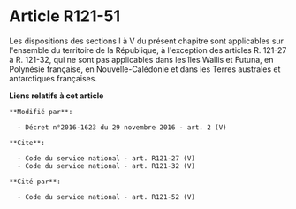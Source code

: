 # Article R121-51

Les dispositions des sections I à V du présent chapitre sont applicables sur l'ensemble du territoire de la République, à
l'exception des articles R. 121-27 à R. 121-32, qui ne sont pas applicables dans les îles Wallis et Futuna, en Polynésie
française, en Nouvelle-Calédonie et dans les Terres australes et antarctiques françaises.

**Liens relatifs à cet article**

	**Modifié par**:

	  - Décret n°2016-1623 du 29 novembre 2016 - art. 2 (V)

	**Cite**:

	  - Code du service national - art. R121-27 (V)
	  - Code du service national - art. R121-32 (V)

	**Cité par**:

	  - Code du service national - art. R121-52 (V)
